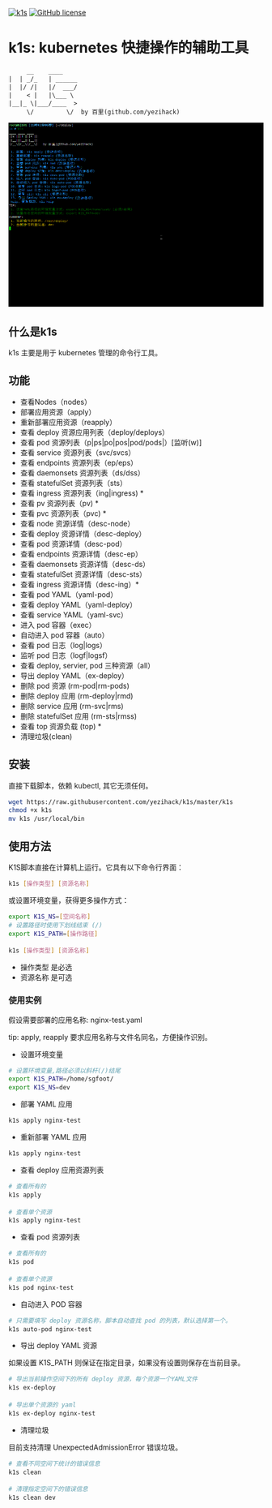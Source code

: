 [![k1s](https://img.shields.io/badge/kubernetes-k1s-green?style=flat-square&logo=appveyor)](https://github.com/yezihack/k1s)
[![GitHub license](https://img.shields.io/github/license/yezihack/k1s?style=flat-square&logo=appveyor)](https://github.com/yezihack/k1s/blob/master/LICENSE)

# k1s: kubernetes 快捷操作的辅助工具

```text
     __    ____        
|  | _/_   | ______
|  |/ /|   |/  ___/
|    < |   |\___ \ 
|__|_ \|___/____  >
     \/         \/  by 百里(github.com/yezihack)
```

![](asset/k1s.gif)

## 什么是k1s

k1s 主要是用于 kubernetes 管理的命令行工具。

## 功能

- 查看Nodes（nodes）
- 部署应用资源（apply）
- 重新部署应用资源（reapply）
- 查看 deploy 资源应用列表（deploy/deploys）
- 查看 pod 资源列表（p|ps|po|pos|pod/pods|）[监听(w)]
- 查看 service 资源列表（svc/svcs）
- 查看 endpoints 资源列表（ep/eps）
- 查看 daemonsets 资源列表（ds/dss）
- 查看 statefulSet 资源列表（sts）
- 查看 ingress 资源列表（ing|ingress) *
- 查看 pv 资源列表（pv) *
- 查看 pvc 资源列表（pvc) *
- 查看 node 资源详情（desc-node）
- 查看 deploy 资源详情（desc-deploy）
- 查看 pod 资源详情（desc-pod）
- 查看 endpoints 资源详情（desc-ep）
- 查看 daemonsets 资源详情（desc-ds）
- 查看 statefulSet 资源详情（desc-sts）
- 查看 ingress 资源详情（desc-ing）*
- 查看 pod YAML（yaml-pod）
- 查看 deploy YAML（yaml-deploy）
- 查看 service YAML（yaml-svc）
- 进入 pod 容器（exec）
- 自动进入 pod 容器（auto）
- 查看 pod 日志（log|logs）
- 监听 pod 日志（logf|logsf）
- 查看 deploy, servier, pod 三种资源（all）
- 导出 deploy YAML（ex-deploy）
- 删除 pod 资源 (rm-pod|rm-pods)
- 删除 deploy 应用 (rm-deploy|rmd)
- 删除 service 应用 (rm-svc|rms)
- 删除 statefulSet 应用 (rm-sts|rmss)
- 查看 top 资源负载 (top) *
- 清理垃圾(clean)

## 安装

直接下载脚本，依赖 kubectl, 其它无须任何。

```sh
wget https://raw.githubusercontent.com/yezihack/k1s/master/k1s
chmod +x k1s
mv k1s /usr/local/bin
```

## 使用方法

K1S脚本直接在计算机上运行。它具有以下命令行界面：

```sh
k1s [操作类型] [资源名称]
```

或设置环境变量，获得更多操作方式：

```sh
export K1S_NS=[空间名称]
# 设置路径时使用下划线结束 (/)
export K1S_PATH=[操作路径] 

k1s [操作类型] [资源名称]
```

- 操作类型 是必选
- 资源名称 是可选

### 使用实例

假设需要部署的应用名称: nginx-test.yaml  

tip: apply, reapply 要求应用名称与文件名同名，方便操作识别。

- 设置环境变量

```sh
# 设置环境变量,路径必须以斜杆(/)结尾
export K1S_PATH=/home/sgfoot/
export K1S_NS=dev
```

- 部署 YAML 应用

```sh
k1s apply nginx-test
```

- 重新部署 YAML 应用

```sh
k1s apply nginx-test
```

- 查看 deploy 应用资源列表

```sh
# 查看所有的
k1s apply

# 查看单个资源
k1s apply nginx-test
```

- 查看 pod 资源列表

```sh
# 查看所有的
k1s pod

# 查看单个资源
k1s pod nginx-test
```

- 自动进入 POD 容器

```sh
# 只需要填写 deploy 资源名称，脚本自动查找 pod 的列表，默认选择第一个。
k1s auto-pod nginx-test
```

- 导出 deploy YAML 资源

如果设置 K1S_PATH 则保证在指定目录，如果没有设置则保存在当前目录。

```sh
# 导出当前操作空间下的所有 deploy 资源，每个资源一个YAML文件
k1s ex-deploy 

# 导出单个资源的 yaml
k1s ex-deploy nginx-test
```

- 清理垃圾

目前支持清理 UnexpectedAdmissionError 错误垃圾。

```sh
# 查看不同空间下统计的错误信息
k1s clean 

# 清理指定空间下的错误信息
k1s clean dev
```